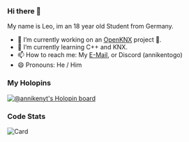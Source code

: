 ### Hi there 👋

My name is Leo, im an 18 year old Student from Germany.
<!--
**AnnikenYT/AnnikenYT** is a ✨ _special_ ✨ repository because its `README.md` (this file) appears on your GitHub profile.

Here are some ideas to get you started:

- 🔭 I’m currently working on ...
- 🌱 I’m currently learning ...
- 👯 I’m looking to collaborate on ...
- 🤔 I’m looking for help with ...
- 💬 Ask me about ...
- 📫 How to reach me: ...
- 😄 Pronouns: ...
- ⚡ Fun fact: ...
-->
- 🔭 I’m currently working on an [OpenKNX](https://github.com/OpenKNX) project 👀.
- 🌱 I’m currently learning C++ and KNX.
- 📫 How to reach me: My [E-Mail](mailto:anniken@bergflix.de), or Discord (annikentogo)
- 😄 Pronouns: He / Him
### My Holopins
[![@annikenyt's Holopin board](https://holopin.io/api/user/board?user=annikenyt)](https://holopin.io/@annikenyt)

### Code Stats
![Card](https://github-readme-stats.vercel.app/api?username=annikenyt&theme=vue-dark)
